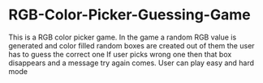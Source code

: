 # RGB-Color-Picker-Guessing-Game
This is a RGB color picker game. In the game a random RGB value is generated and color filled random boxes are created out of them the user has to guess the correct one
If user picks wrong one then that box disappears and a message try again comes.
User can play easy and hard mode
